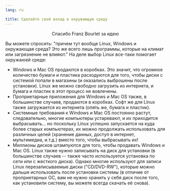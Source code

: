 ```yaml
---
lang: ru

title: Сделайте свой вклад в окружающую среду
---
```


<p align="center">Спасибо Franz Bourlet за идею 

Вы можете спросить: "причем тут вообще Linux, Windows и окружающая среда? Это же всего лишь программы, которые на климат или загрязнение не влияют." На деле выбор Linux все-таки помогает окружаюей среде:

<ul>

<li>Windows и Mac OS продаются в коробках. Это значит, что огромное количество бумаги и пластика расходуются для того, чтобы диски с системой попали в магазины (и оказались выброшены после установки). Linux же можно свободно загрузить из интернета, и бумага и пластик в этот процесс не вовлечены.</li>

<li>Проприетарные приложения для Windows и Mac OS также, в большинстве случаев, продаются в коробках. Софт же для Linux также загружается из интернета (опять же, бумага и пластик).</li>

<li>Системные требования к Windows и Mac OS постоянно растут, следовательно, многие компьютеры устаревают, и их приходится выбрасывать... но поскольку Linux успешно запускается на куда более старых компьютерах, их можно продолжать использовать для различных целей (хранение данных, доступ в интернет, мультимедиа, и.т.д.) вместо того, чтобы выбрасывать их!</li>

<li>Миллионы дисков штампуются для того, чтобы продавать Windows и Mac OS. Linux также нужно записывать на диск для установки (в большинстве случаев -- также часто используется установка по сети или с жесткого диска). Однако многие используют для записи Linux перезаписываемые диски ("CD/DVD-RW"), которые можно дальше использовать после установки системы (в отличие от проприетарных ОС, вам не нужно хранить у себя диск после того, как установили систему, вы можете всегда скачать её снова). </li>

</ul>





